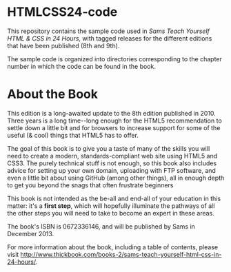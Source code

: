 HTMLCSS24-code
==============

This repository contains the sample code used in *Sams Teach Yourself HTML & CSS in 24 Hours*, with tagged releases for the different editions that have been published (8th and 9th).

The sample code is organized into directories corresponding to the chapter number in which the code can be found in the book.

About the Book
==============

This edition is a long-awaited update to the 8th edition published in 2010.  Three years is a long time--long enough for the HTML5 recommendation to settle down a little bit and for browsers to increase support for some of the useful (& cool) things that HTML5 has to offer. 

The goal of this book is to give you a taste of many of the skills you will need to create a modern, standards-compliant web site using HTML5 and CSS3. The purely technical stuff is not enough, so this book also includes advice for setting up your own domain, uploading with FTP software, and even a little bit about using GitHub (among other things), all in enough depth to get you beyond the snags that often frustrate beginners

This book is not intended as the be-all and end-all of your education in this matter: it's a **first step**, which will hopefully illuminate the pathways of all the other steps you will need to take to become an expert in these areas.  

The book's ISBN is 0672336146, and will be published by Sams in December 2013.

For more information about the book, including a table of contents, please visit http://www.thickbook.com/books-2/sams-teach-yourself-html-css-in-24-hours/.

